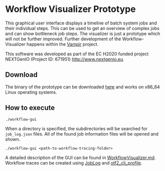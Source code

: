 # Workflow Visualizer Prototype

This graphical user interface displays a timeline of batch system jobs and their individual steps.
This can be used to get an overview of complex jobs and can show bottleneck job steps.
The visualizer is just a prototype which will not be further improved.
Further development of the Workflow-Visualizer happens within the [Vampir](https://vampir.eu/) project.

This software was developed as part of the EC H2020 funded project NEXTGenIO (Project ID: 671951) http://www.nextgenio.eu.

## Download
The binary of the prototype can be downloaded [here](https://cloudstore.zih.tu-dresden.de/index.php/s/m73A37xAnPF6ep2) and works on x86_64 Linux operating systems.

## How to execute

    ./workflow-gui

When a directory is specified, the subdirectories will be searched for `job_log.json` files.
All of the found job information files will be opened and shown.

    ./workflow-gui <path-to-workflow-tracing-folder>

A detailed description of the GUI can be found in [WorkflowVisualizer.md](doc/WorkflowVisualizer.md).
Workflow traces can be created using [JobLog](https://github.com/NGIOproject/JobLog) and [otf2_cli_profile](https://github.com/NGIOproject/otf2_cli_profile).

